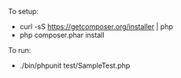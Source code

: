 To setup:

 * curl -sS https://getcomposer.org/installer | php
 * php composer.phar install

To run:

 * ./bin/phpunit test/SampleTest.php